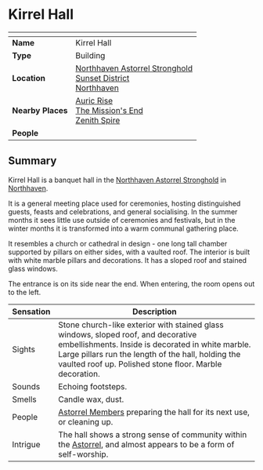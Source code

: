 # Kirrel Hall

| []() | |
| --- | --- |
| **Name** | Kirrel Hall |
| **Type** | Building |
| **Location** | [Northhaven Astorrel Stronghold](../../settlements/strongholds/northhaven-astorrel-stronghold.md)<br>[Sunset District](../../settlements/districts/sunset-district.md)<br>[Northhaven](../../settlements/cities/northhaven.md) |
| **Nearby Places** | [Auric Rise](auric-rise.md)<br>[The Mission's End](../inns-taverns/the-missions-end.md)<br>[Zenith Spire](zenith-spire.md) |
| **People** | |

## Summary

Kirrel Hall is a banquet hall in the [Northhaven Astorrel Stronghold](../../settlements/strongholds/northhaven-astorrel-stronghold.md) in [Northhaven](../../settlements/cities/northhaven.md).

It is a general meeting place used for ceremonies, hosting distinguished guests, feasts and celebrations, and general socialising. In the summer months it sees little use outside of ceremonies and festivals, but in the winter months it is transformed into a warm communal gathering place.

It resembles a church or cathedral in design - one long tall chamber supported by pillars on either sides, with a vaulted roof. The interior is built with white marble pillars and decorations. It has a sloped roof and stained glass windows.

The entrance is on its side near the end. When entering, the room opens out to the left.

| Sensation | Description |
| ---- | --- |
| Sights | Stone church-like exterior with stained glass windows, sloped roof, and decorative embellishments. Inside is decorated in white marble. Large pillars run the length of the hall, holding the vaulted roof up. Polished stone floor. Marble decoration. |
| Sounds | Echoing footsteps. |
| Smells | Candle wax, dust. |
| People | [Astorrel Members](../../../organisations/government/astorrel/ranks/astorrel-member.md) preparing the hall for its next use, or cleaning up. |
| Intrigue | The hall shows a strong sense of community within the [Astorrel](../../../organisations/government/astorrel/astorrel.md), and almost appears to be a form of self-worship. |
